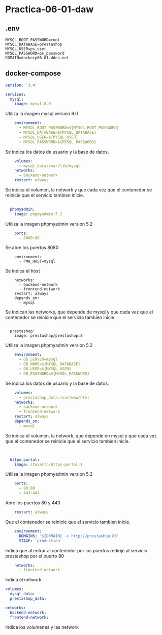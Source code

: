 # Practica-06-01-daw

## .env
```
MYSQL_ROOT_PASSWORD=root
MYSQL_DATABASE=prestashop
MYSQL_USER=ps_user
MYSQL_PASSWORD=ps_password
DOMAIN=dockerp06-01.ddns.net
```

## docker-compose

```yml
version: '3.4'

services:
  mysql:
    image: mysql:8.0
```
Utiliza la imagen mysql version 8.0
```yml
    environment: 
      - MYSQL_ROOT_PASSWORD=${MYSQL_ROOT_PASSWORD}
      - MYSQL_DATABASE=${MYSQL_DATABASE}
      - MYSQL_USER=${MYSQL_USER}
      - MYSQL_PASSWORD=${MYSQL_PASSWORD}
```
Se indica los datos de usuario y la base de datos.
```yml
    volumes: 
      - mysql_data:/var/lib/mysql
    networks: 
      - backend-network
    restart: always
```
Se indica el volumen, la network y que cada vez que el contenedor se reinicie que el servicio tambien inicie.
```yml
  
  phpmyadmin:
    image: phpmyadmin:5.2
```
Utiliza la imagen phpmyadmin version 5.2
```yml
    ports:
      - 8080:80
```
Se abre los puertos 8080
```
    environment: 
      - PMA_HOST=mysql
```
Se indica el host
```
    networks: 
      - backend-network
      - frontend-network
    restart: always
    depends_on: 
      - mysql
```
Se indican las networks, que depende de mysql y que cada vez que el contenedor se reinicie que el servicio tambien inicie.
```

  prestashop:
    image: prestashop/prestashop:8
```
Utiliza la imagen phpmyadmin version 5.2
```yml
    environment: 
      - DB_SERVER=mysql
      - DB_NAME=${MYSQL_DATABASE}
      - DB_USER=${MYSQL_USER}
      - DB_PASSWORD=${MYSQL_PASSWORD}
```
Se indica los datos de usuario y la base de datos.
```yml
    volumes:
      - prestashop_data:/var/www/html
    networks: 
      - backend-network
      - frontend-network
    restart: always
    depends_on: 
      - mysql
```
Se indica el volumen, la network, que depende en mysql y que cada vez que el contenedor se reinicie que el servicio tambien inicie.
```yml
  

  https-portal:
    image: steveltn/https-portal:1
```
Utiliza la imagen phpmyadmin version 5.2
```yml
    ports:
      - 80:80
      - 443:443
```
Abre los puertos 80 y 443
```yml
    restart: always
```
Que el contenedor se reinicie que el servicio tambien inicie.
```yml
    environment:
      DOMAINS: '${DOMAIN} -> http://prestashop:80'
      STAGE: 'production'
```
Indica que al entrar al contenedor por los puertos redirije al servicio prestashop por el puerto 80
```yml
    networks:
      - frontend-network
```
Indica el network
```yml
volumes:
  mysql_data:
  prestashop_data:

networks: 
  backend-network:
  frontend-network:
```
Indica los volumenes y las network
